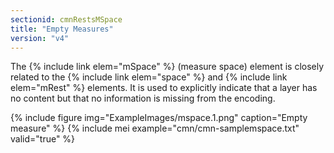 ```yaml
---
sectionid: cmnRestsMSpace
title: "Empty Measures"
version: "v4"
---
```


The {% include link elem="mSpace" %} (measure space) element is closely related to the {% include link elem="space" %} and {% include link elem="mRest" %} elements. It is used to explicitly indicate that a layer has no content but that no information is missing from the encoding.

{% include figure img="ExampleImages/mspace.1.png" caption="Empty measure" %}
{% include mei example="cmn/cmn-samplemspace.txt" valid="true" %}
